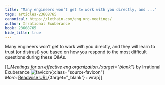 ```yaml
---
title: "Many engineers won’t get to work with you directly, and ..."
tags: articles-23608765
canonical: https://lethain.com/eng-org-meetings/
author: Irrational Exuberance
book: 23608765
hide_title: true
---
```


Many engineers won’t get to work with you directly, and they will learn to trust (or distrust) you based on how you respond to the most difficult questions during these Q&As.


[[<cite>_[Meetings for an effective eng organization.](https://lethain.com/eng-org-meetings/){:target="_blank"}_</cite> by Irrational Exuberance ![favicon](https://s2.googleusercontent.com/s2/favicons?domain=lethain.com){:class="source-favicon"}<br>
_More_: [Readwise URL](https://readwise.io/open/462391000){:target="_blank"}
::wrap]]